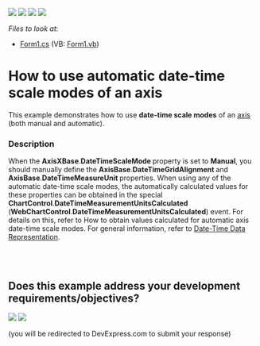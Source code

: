 <!-- default badges list -->
![](https://img.shields.io/endpoint?url=https://codecentral.devexpress.com/api/v1/VersionRange/128575848/12.1.4%2B)
[![](https://img.shields.io/badge/Open_in_DevExpress_Support_Center-FF7200?style=flat-square&logo=DevExpress&logoColor=white)](https://supportcenter.devexpress.com/ticket/details/E1531)
[![](https://img.shields.io/badge/📖_How_to_use_DevExpress_Examples-e9f6fc?style=flat-square)](https://docs.devexpress.com/GeneralInformation/403183)
[![](https://img.shields.io/badge/💬_Leave_Feedback-feecdd?style=flat-square)](#does-this-example-address-your-development-requirementsobjectives)
<!-- default badges end -->
<!-- default file list -->
*Files to look at*:

* [Form1.cs](./CS/Form1.cs) (VB: [Form1.vb](./VB/Form1.vb))
<!-- default file list end -->
# How to use automatic date-time scale modes of an axis


<p>This example demonstrates how to use <strong>date-time scale modes</strong> of an <a href="http://devexpress.com/Help/Content.aspx?help=XtraCharts&document=CustomDocument6016.htm"><u>axis</u></a> (both manual and automatic).</p>


<h3>Description</h3>

<p>When the <strong>AxisXBase</strong>.<strong>DateTimeScaleMode </strong>property is set to <strong>Manual</strong>, you should manually define the <strong>AxisBase</strong>.<strong>DateTimeGridAlignment </strong>and <strong>AxisBase</strong>.<strong>DateTimeMeasureUnit </strong>properties. When using any of the automatic date-time scale modes, the automatically calculated values for these properties can be obtained in the special <strong>ChartControl</strong>.<strong>DateTimeMeasurementUnitsCalculated </strong>(<strong>WebChartControl</strong>.<strong>DateTimeMeasurementUnitsCalculated</strong>) event. For details on this, refer to <a data-ticket="E1529">How to obtain values calculated for automatic axis date-time scale modes</a>. For general information, refer to <a href="http://documentation.devexpress.com/#WindowsForms/CustomDocument6247"><u>Date-Time Data Representation</u></a>.</p><br />


<br/>


<!-- feedback -->
## Does this example address your development requirements/objectives?

[<img src="https://www.devexpress.com/support/examples/i/yes-button.svg"/>](https://www.devexpress.com/support/examples/survey.xml?utm_source=github&utm_campaign=how-to-use-automatic-date-time-scale-modes-of-an-axis-e1531&~~~was_helpful=yes) [<img src="https://www.devexpress.com/support/examples/i/no-button.svg"/>](https://www.devexpress.com/support/examples/survey.xml?utm_source=github&utm_campaign=how-to-use-automatic-date-time-scale-modes-of-an-axis-e1531&~~~was_helpful=no)

(you will be redirected to DevExpress.com to submit your response)
<!-- feedback end -->
